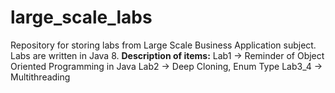 # large_scale_labs
Repository for storing labs from Large Scale Business Application subject. Labs are written in Java 8.
**Description of items:**
Lab1 -> Reminder of Object Oriented Programming in Java
Lab2 -> Deep Cloning, Enum Type
Lab3_4 -> Multithreading
